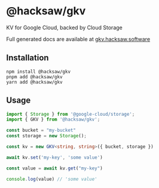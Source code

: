 # @hacksaw/gkv

KV for Google Cloud, backed by Cloud Storage

Full generated docs are available at [gkv.hacksaw.software](https://gkv.hacksaw.software)

## Installation
```shell
npm install @hacksaw/gkv
pnpm add @hacksaw/gkv
yarn add @hacksaw/gkv
```

## Usage

```typescript
import { Storage } from '@google-cloud/storage';
import { GKV } from '@hacksaw/gkv';

const bucket = "my-bucket"
const storage = new Storage();

const kv = new GKV<string, string>({ bucket, storage })

await kv.set('my-key', 'some value')

const value = await kv.get("my-key")

console.log(value) // 'some value'
```

